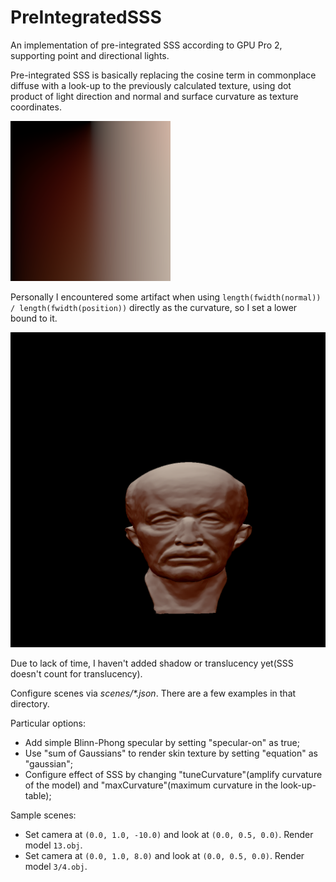 # PreIntegratedSSS

An implementation of pre-integrated SSS according to GPU Pro 2, supporting point and directional lights.

Pre-integrated SSS is basically replacing the cosine term in commonplace diffuse with a look-up to the previously calculated texture, using dot product of light direction and normal and surface curvature as texture coordinates.

![Look-up-table](https://github.com/LeonKang130/PreIntegratedSSS/blob/main/look_up_table.png)

Personally I encountered some artifact when using `length(fwidth(normal)) / length(fwidth(position))` directly as the curvature, so I set a lower bound to it.

![Pre-integrated SSS](https://github.com/LeonKang130/PreIntegratedSSS/blob/main/result-scene-gaussian.png)

Due to lack of time, I haven't added shadow or translucency yet(SSS doesn't count for translucency).

Configure scenes via *scenes/\*.json*. There are a few examples in that directory.

Particular options:
- Add simple Blinn-Phong specular by setting "specular-on" as true;
- Use "sum of Gaussians" to render skin texture by setting "equation" as "gaussian";
- Configure effect of SSS by changing "tuneCurvature"(amplify curvature of the model) and "maxCurvature"(maximum curvature in the look-up-table);

Sample scenes:
- Set camera at `(0.0, 1.0, -10.0)` and look at `(0.0, 0.5, 0.0)`. Render model `13.obj`.
- Set camera at `(0.0, 1.0, 8.0)` and look at `(0.0, 0.5, 0.0)`. Render model `3/4.obj`.
